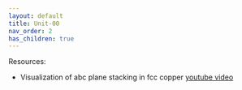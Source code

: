 ```yaml
---
layout: default
title: Unit-00
nav_order: 2
has_children: true
---
```


Resources:

-	Visualization of abc plane stacking in fcc copper [youtube video](https://www.youtube.com/watch?v=anBOxrbTDrI)